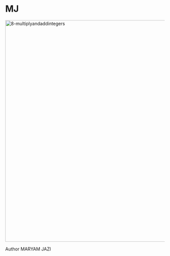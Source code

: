 # MJ
<img width="698" alt="8-multiplyandaddintegers" src="https://user-images.githubusercontent.com/129728356/234197235-fe5f025c-0401-47bf-a3bf-acf191276b88.png">

Author
MARYAM JAZI

